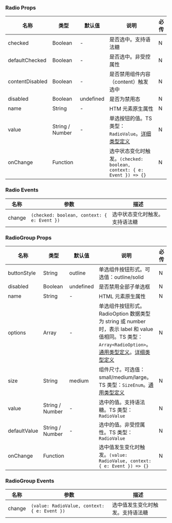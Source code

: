 
### Radio Props
名称 | 类型 | 默认值 | 说明 | 必传
-- | -- | -- | -- | --
checked | Boolean | - | 是否选中。支持语法糖 | N
defaultChecked | Boolean | - | 是否选中。非受控属性 | N
contentDisabled | Boolean | - | 是否禁用组件内容（content）触发选中 | N
disabled | Boolean | undefined | 是否为禁用态 | N
name | String | - | HTM 元素原生属性 | N
value | String / Number | - | 单选按钮的值。TS 类型：`RadioValue`。[详细类型定义](https://github.com/TDesignOteam/tdesign-vue/blob/main/src/radio/type.ts) | N
onChange | Function |  | 选中状态变化时触发。`(checked: boolean, context: { e: Event }) => {}` | N

### Radio Events
名称 | 参数 | 描述
-- | -- | --
change | `(checked: boolean, context: { e: Event })` | 选中状态变化时触发。支持语法糖


### RadioGroup Props
名称 | 类型 | 默认值 | 说明 | 必传
-- | -- | -- | -- | --
buttonStyle | String | outline | 单选组件按钮形式。可选值：outline/solid | N
disabled | Boolean | undefined | 是否禁用全部子单选框 | N
name | String | - | HTML 元素原生属性 | N
options | Array | - | 单选组件按钮形式。RadioOption 数据类型为 string 或 number 时，表示 label 和 value 值相同。TS 类型：`Array<RadioOption>`。[通用类型定义](https://github.com/TDesignOteam/tdesign-vue-next/blob/main/src/common.ts)。[详细类型定义](https://github.com/TDesignOteam/tdesign-vue/blob/main/src/radio/type.ts) | N
size | String | medium | 组件尺寸。可选值：small/medium/large。TS 类型：`SizeEnum`。[通用类型定义](https://github.com/TDesignOteam/tdesign-vue-next/blob/main/src/common.ts) | N
value | String / Number | - | 选中的值。支持语法糖。TS 类型：`RadioValue` | N
defaultValue | String / Number | - | 选中的值。非受控属性。TS 类型：`RadioValue` | N
onChange | Function |  | 选中值发生变化时触发。`(value: RadioValue, context: { e: Event }) => {}` | N

### RadioGroup Events
名称 | 参数 | 描述
-- | -- | --
change | `(value: RadioValue, context: { e: Event })` | 选中值发生变化时触发。支持语法糖
